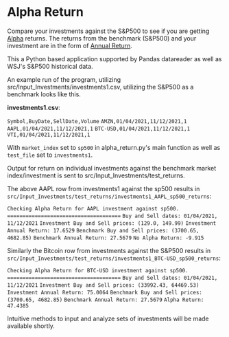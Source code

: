 # Alpha Return

Compare your investments against the S&P500 to see if you are getting [Alpha](https://www.investopedia.com/terms/a/alpha.asp) returns. The returns from the benchmark (S&P500) and your investment are in the form of [Annual Return](https://www.investopedia.com/terms/a/annual-return.asp).

This a Python based application supported by Pandas datareader as well as WSJ's S&P500 historical data.

An example run of the program, utilizing src/Input_Investments/investments1.csv, utilizing the S&P500 as a benchmark looks like this.

**investments1.csv**:

`Symbol,BuyDate,SellDate,Volume`
`AMZN,01/04/2021,11/12/2021,1`
`AAPL,01/04/2021,11/12/2021,1`
`BTC-USD,01/04/2021,11/12/2021,1`
`VTI,01/04/2021,11/12/2021,1`

With `market_index` set to `sp500` in alpha_return.py's main function as well as `test_file` set to `investments1`.

Output for return on individual investments against the benchmark market index/investment is sent to src/Input_Investments/test_returns.

The above AAPL row from investments1 against the sp500 results in `src/Input_Investments/test_returns/investments1_AAPL_sp500_returns`:

`Checking Alpha Return for AAPL investment against sp500.`
`=====================================`
`Buy and Sell dates: 01/04/2021, 11/12/2021`
`Investment Buy and Sell prices: (129.0, 149.99)`
`Investment Annual Return: 17.6529`
`Benchmark Buy and Sell prices: (3700.65, 4682.85)`
`Benchmark Annual Return: 27.5679`
`No Alpha Return: -9.915`

Similarly the Bitcoin row from investments against the S&P500 results in `src/Input_Investments/test_returns/investments1_BTC-USD_sp500_returns`:

`Checking Alpha Return for BTC-USD investment against sp500.`
`=====================================`
`Buy and Sell dates: 01/04/2021, 11/12/2021`
`Investment Buy and Sell prices: (33992.43, 64469.53)`
`Investment Annual Return: 75.0064`
`Benchmark Buy and Sell prices: (3700.65, 4682.85)`
`Benchmark Annual Return: 27.5679`
`Alpha Return: 47.4385`

Intuitive methods to input and analyze sets of investments will be made available shortly.
